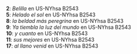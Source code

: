 **2**: *Belilla* en US-NYhsa B2543  
**5**: *Helado el sol* en US-NYhsa B2543  
**8**: *la beldad más peregrina* en US-NYhsa B2543  
**9**: *Ya tiembla la luz del mundo* en US-NYhsa B2543  
**10**: *y cuanto* en US-NYhsa B2543  
**11**: *sus mejores* en US-NYhsa B2543  
**17**: *al llano venid* en US-NYhsa B2543
